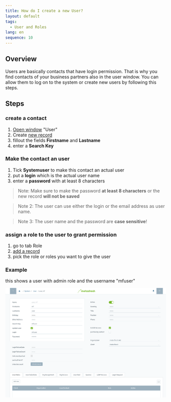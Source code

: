 ```yaml
---
title: How do I create a new User?
layout: default
tags:
  - User and Roles
lang: en
sequence: 10
---
```


## Overview

Users are basically contacts that have login permission. That is why you find contacts of your business partners also in the user window. You can allow them to log on to the system or create new users by following this steps.

## Steps

### create a contact
1. [Open window](Menu) "User"
1. Create [new record](New_Record_Window)
1. fillout the fields **Firstname** and **Lastname**
1. enter a **Search Key**

### Make the contact an user
1. Tick **Systemuser** to make this contact an actual user
1. put a **login** which is the actual user name
1. enter a **password** with at least 8 characters

  > Note: Make sure to make the password **at least 8 characters** or the new record **will not be saved**
  
  > Note 2: The user can use either the login or the email address as user name.
  
  > Note 3: The user name and the password are **case sensitive**!
  

### assign a role to the user to grant permission
1. go to tab Role
1. [add a record](New_Record_Tab)
1. pick the role or roles you want to give the user


### Example

this shows a user with admin role and the username "mfuser"

![example](assets/NewUser-1ed82.png)
